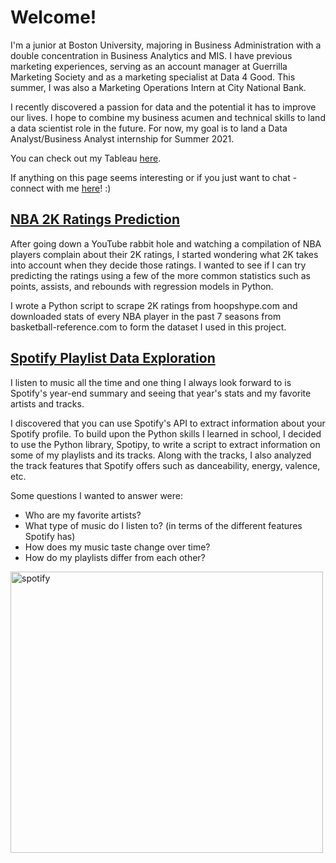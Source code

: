 # Welcome! 

I'm a junior at Boston University, majoring in Business Administration with a double concentration in Business Analytics and MIS. I have previous marketing experiences, serving as an account manager at Guerrilla Marketing Society and as a marketing specialist at Data 4 Good. This summer, I was also a Marketing Operations Intern at City National Bank.

I recently discovered a passion for data and the potential it has to improve our lives. I hope to combine my business acumen and technical skills to land a data scientist role in the future. For now, my goal is to land a Data Analyst/Business Analyst internship for Summer 2021.

You can check out my Tableau [here](https://public.tableau.com/profile/winston.wang4842#!/).

If anything on this page seems interesting or if you just want to chat - connect with me [here](https://www.linkedin.com/in/winstonw5/)! :)

## [NBA 2K Ratings Prediction](https://github.com/winst0n-w/2k-rating/blob/master/2K%20Ratings.ipynb)
After going down a YouTube rabbit hole and watching a compilation of NBA players complain about their 2K ratings, I started wondering what 2K takes into account when they decide those ratings. I wanted to see if I can try predicting the ratings using a few of the more common statistics such as points, assists, and rebounds with regression models in Python. 

I wrote a Python script to scrape 2K ratings from hoopshype.com and downloaded stats of every NBA player in the past 7 seasons from basketball-reference.com to form the dataset I used in this project.





## [Spotify Playlist Data Exploration](https://github.com/winst0n-w/spotify-analysis/blob/master/Spotify%20Playlists%20Data%20Exploration.ipynb)

I listen to music all the time and one thing I always look forward to is Spotify's year-end summary and seeing that year's stats and my favorite artists and tracks.


I discovered that you can use Spotify's API to extract information about your Spotify profile. To build upon the Python skills I learned in school, I decided to use the Python library, Spotipy, to write a script to extract information on some of my playlists and its tracks. Along with the tracks, I also analyzed the track features that Spotify offers such as danceability, energy, valence, etc. 

Some questions I wanted to answer were:

* Who are my favorite artists?
* What type of music do I listen to? (in terms of the different features Spotify has)
* How does my music taste change over time?
* How do my playlists differ from each other?
<img src="https://user-images.githubusercontent.com/65275850/91476486-ea5a4180-e851-11ea-90d6-c338949f755c.png" alt="spotify" width="500" height="450" class="center">
